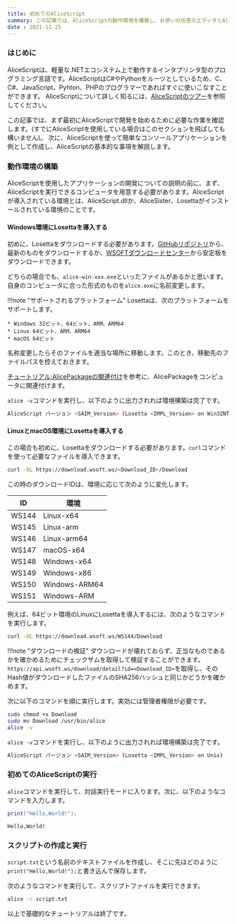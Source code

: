 ```yaml
---
title: 初めてのAliceScript
summary: この記事では、AliceScriptの動作環境を構築し、お使いの任意のエディタとAliceScriptADKを使用してAliceScriptコンソールアプリケーションを作成して実行する方法を示します
date : 2021-12-25
---
```

### はじめに
AliceScriptは、軽量な.NETエコシステム上で動作するインタプリンタ型のプログラミング言語です。AliceScriptはC#やPythonをルーツとしているため、C、C#、JavaScript、Pyhton、PHPのプログラマーであればすぐに使いこなすことができます。
AliceScriptについて詳しく知るには、[AliceScriptのツアー](../welcome)を参照してください。

この記事では、まず最初にAliceScriptで開発を始めるために必要な作業を確認します。(すでにAliceScriptを使用している場合はこのセクションを飛ばしても構いません)。
次に、AliceScriptを使って簡単なコンソールアプリケーションを例として作成し、AliceScriptの基本的な事項を解説します。

### 動作環境の構築
AliceScriptを使用したアプリケーションの開発についての説明の前に、まず、AliceScriptを実行できるコンピュータを用意する必要があります。AliceScriptが導入されている環境とは、AliceScript.dllか、AliceSister、Losettaがインストールされている環境のことです。

#### Windows環境にLosettaを導入する
初めに、Losettaをダウンロードする必要があります。[GitHubリポジトリ](https://github.com/WSOFT-Project/Losetta/releases)から、最新のものをダウンロードするか、[WSOFTダウンロードセンター](https://download.wsoft.ws/AliceScript)から安定板をダウンロードできます。

どちらの場合でも、`alice-win-xxx.exe`といったファイルがあるかと思います。自身のコンピュータに合った形式のものを`alice.exe`に名前変更します。

!!!note "サポートされるプラットフォーム"
    Losettaは、次のプラットフォームをサポートします。
    
    * Windows 32ビット、64ビット、ARM、ARM64
    * Linux 64ビット、ARM、ARM64
    * macOS 64ビット

名称変更したらそのファイルを適当な場所に移動します。このとき、移動先のファイルパスを控えておきます。

[チュートリアル:AlicePackageの関連付け](./ice-to-association.md)を参考に、AlicePackageをコンピュータに関連付けます。

`alice -v`コマンドを実行し、以下のように出力されれば環境構築は完了です。

```bash title="出力"
AliceScript バージョン <SAIM_Version> (Losetta <IMPL_Version> on Win32NT)
```

#### LinuxとmacOS環境にLosettaを導入する
この場合も初めに、Losettaをダウンロードする必要があります。`curl`コマンドを使って必要なファイルを導入できます。

```bash title="シェル"
curl -OL https://download.wsoft.ws/<Download_ID>/Download
```

この時のダウンロードIDは、環境に応じて次のように変化します。

|ID|環境|
|---|---|
|WS144|Linux-x64|
|WS145|Linux-arm|
|WS146|Linux-arm64|
|WS147|macOS-x64|
|WS148|Windows-x64|
|WS149|Windows-x86|
|WS150|Windows-ARM64|
|WS151|Windows-ARM|

例えば、64ビット環境のLinuxにLosettaを導入するには、次のようなコマンドを実行します。

```bash title="シェル"
curl -OL https://download.wsoft.ws/WS144/Download
```

!!!note "ダウンロードの検証"
    ダウンロードが壊れておらず、正当なものであるかを確かめるためにチェックサムを取得して検証することができます。
    `https://api.wsoft.ws/download/detail?id=<Download_ID>`を取得し、そのHash値がダウンロードしたファイルのSHA256ハッシュと同じかどうかを確かめます。

次に以下のコマンドを順に実行します。実効には管理者権限が必要です。

```bash title="シェル"
sudo chmod +x Download
sudo mv Download /usr/bin/alice
alice -v
```
`alice -v`コマンドを実行し、以下のように出力されれば環境構築は完了です。

```bash title="出力"
AliceScript バージョン <SAIM_Version> (Losetta <IMPL_Version> on Unix)
```

### 初めてのAliceScriptの実行
`alice`コマンドを実行して、対話実行モードに入ります。次に、以下のようなコマンドを入力します。

```cs title="AliceScript"
print("Hello,World!");
```

```raw title="出力"
Hello,World!
```

### スクリプトの作成と実行
`script.txt`という名前のテキストファイルを作成し、そこに先ほどのように`print("Hello,World!");`と書き込んで保存します。

次のようなコマンドを実行して、スクリプトファイルを実行できます。

```bash title="シェル"
alice -r script.txt
```

以上で基礎的なチュートリアルは終了です。